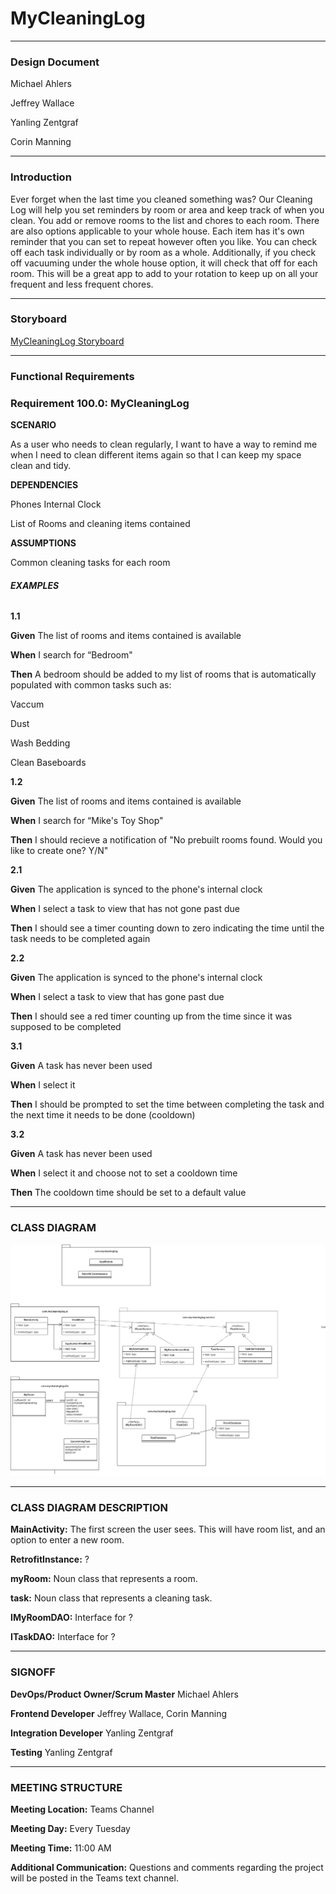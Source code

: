 # **MyCleaningLog**
______________________________

### **Design Document**

Michael Ahlers

Jeffrey Wallace

Yanling Zentgraf

Corin Manning

______________________________

### **Introduction**

Ever forget when the last time you cleaned something was? Our Cleaning Log will help you set reminders by room or area and keep track of when you clean. You add or remove rooms to the list and chores to each room. There are also options applicable to your whole house. Each item has it's own reminder that you can set to repeat however often you like. You can check off each task individually or by room as a whole. Additionally, if you check off vacuuming under the whole house option, it will check that off for each room. This will be a great app to add to your rotation to keep up on all your frequent and less frequent chores.

______________________________
### **Storyboard**

[MyCleaningLog Storyboard](https://projects.invisionapp.com/prototype/ckyiy7qe9004yss01a4emsp35/play)

______________________________
### **Functional Requirements**

### **Requirement 100.0: MyCleaningLog**

**SCENARIO**

As a user who needs to clean regularly, I want to have a way to remind me when I need to clean different items again so that I can keep my space clean and tidy.

**DEPENDENCIES**

Phones Internal Clock

List of Rooms and cleaning items contained

**ASSUMPTIONS**

Common cleaning tasks for each room

###### **EXAMPLES**

**1.1**

**Given** The list of rooms and items contained is available

**When** I search for “Bedroom"

**Then** A bedroom should be added to my list of rooms that is automatically populated with common tasks such as:

Vaccum

Dust

Wash Bedding

Clean Baseboards

**1.2**

**Given** The list of rooms and items contained is available

**When** I search for “Mike's Toy Shop"

**Then** I should recieve a notification of "No prebuilt rooms found. Would you like to create one? Y/N"



**2.1**

**Given** The application is synced to the phone's internal clock

**When** I select a task to view that has not gone past due

**Then** I should see a timer counting down to zero indicating the time until the task needs to be completed again


**2.2**

**Given** The application is synced to the phone's internal clock

**When** I select a task to view that has gone past due

**Then** I should see a red timer counting up from the time since it was supposed to be completed



**3.1**

**Given** A task has never been used

**When** I select it

**Then** I should be prompted to set the time between completing the task and the next time it needs to be done (cooldown)


**3.2**

**Given** A task has never been used

**When** I select it and choose not to set a cooldown time

**Then** The cooldown time should be set to a default value

______________________________

### **CLASS DIAGRAM**

![diagram](/UML/CleanList.drawio.png)

______________________________

### **CLASS DIAGRAM DESCRIPTION**

**MainActivity:** The first screen the user sees. This will have room list, and an option to enter a new room.  

**RetrofitInstance:** ?  

**myRoom:** Noun class that represents a room.  

**task:** Noun class that represents a cleaning task.  

**IMyRoomDAO:** Interface for ?  

**ITaskDAO:** Interface for ?  

______________________________

### **SIGNOFF**



**DevOps/Product Owner/Scrum Master** Michael Ahlers

**Frontend Developer** Jeffrey Wallace, Corin Manning

**Integration Developer** Yanling Zentgraf

**Testing** Yanling Zentgraf
		
		

______________________________

### **MEETING STRUCTURE**

**Meeting Location:** Teams Channel

**Meeting Day:** Every Tuesday

**Meeting Time:** 11:00 AM

**Additional Communication:** Questions and comments regarding the project will be posted in the Teams text channel.
